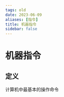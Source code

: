 ```yaml
---
tags: old
date: 2023-06-09
aliases: [指令]
title: 机器指令
sidebar: false
---
```

# 机器指令

## 定义

计算机中最基本的操作命令